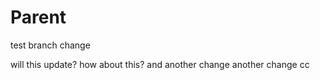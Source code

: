 Parent
=================

test branch change

will this update?
how about this?
and another change
another change
cc
